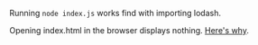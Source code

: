 
Running `node index.js` works find with importing lodash.

Opening index.html in the browser displays nothing.
[Here's why](https://stackoverflow.com/questions/19059580/client-on-node-uncaught-referenceerror-require-is-not-defined).